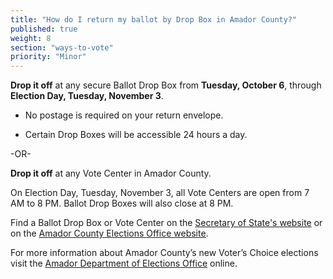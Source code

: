 ```yaml
---
title: "How do I return my ballot by Drop Box in Amador County?"
published: true
weight: 8
section: "ways-to-vote"
priority: "Minor"
---
```


**Drop it off** at any secure Ballot Drop Box from **Tuesday, October 6**, through **Election Day, Tuesday, November 3**.  

- No postage is required on your return envelope.  

- Certain Drop Boxes will be accessible 24 hours a day.        

-OR-

**Drop it off** at any Vote Center in Amador County.   

On Election Day, Tuesday, November 3, all Vote Centers are open from 7 AM to 8 PM. Ballot Drop Boxes will also close at 8 PM. 

Find a Ballot Drop Box or Vote Center on the [Secretary of State's website](https://caearlyvoting.sos.ca.gov/) or on the [Amador County Elections Office website](https://www.amadorgov.org/government/elections/vote-center-and-ballot-drop-off-locations). 

For more information about Amador County’s new Voter’s Choice elections visit the [Amador Department of Elections Office](https://www.amadorgov.org/government/elections/voter-s-choice-act) online.  
